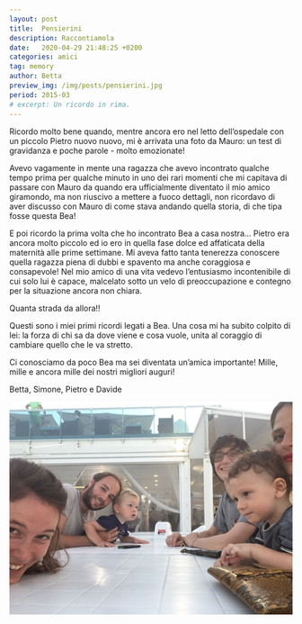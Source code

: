 ```yaml
---
layout: post
title:  Pensierini
description: Raccontiamola
date:   2020-04-29 21:48:25 +0200
categories: amici
tag: memory
author: Betta
preview_img: /img/posts/pensierini.jpg
period: 2015-03
# excerpt: Un ricordo in rima.
---
```


Ricordo molto bene quando, mentre ancora ero nel letto dell’ospedale con un piccolo Pietro nuovo nuovo, mi è arrivata una foto da Mauro: un test di gravidanza e poche parole - molto emozionate! 

Avevo vagamente in mente una ragazza che avevo incontrato qualche tempo prima per qualche minuto in uno dei rari  momenti che mi capitava di passare con Mauro da quando era ufficialmente diventato il mio amico giramondo, ma non riuscivo a mettere a fuoco dettagli, non ricordavo di aver discusso con Mauro di come stava andando quella storia, di che tipa fosse questa Bea! 

E poi ricordo la prima volta che ho incontrato Bea a casa nostra... Pietro era ancora molto piccolo ed io ero in quella fase dolce ed affaticata della maternità alle prime settimane. Mi aveva fatto tanta tenerezza conoscere quella ragazza piena di dubbi e spavento ma anche coraggiosa e consapevole!  Nel mio amico di una vita vedevo l’entusiasmo incontenibile di cui solo lui è capace, malcelato sotto un velo di preoccupazione e contegno per la situazione ancora non chiara.

Quanta strada da allora!!

Questi sono i miei primi ricordi legati a Bea. Una cosa mi ha subito colpito di lei: la forza di chi sa da dove viene e cosa vuole, unita al coraggio di cambiare quello che le va stretto. 

Ci conosciamo da poco Bea ma sei diventata un’amica importante! 
Mille, mille e ancora mille dei nostri migliori auguri! 

Betta, Simone, Pietro e Davide

![mare](/img/posts/pensierini.jpg)
